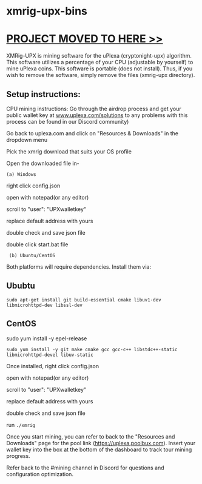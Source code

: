 # xmrig-upx-bins

# [PROJECT MOVED TO HERE >> ](https://github.com/uPlexa/xmrig-upx/)






XMRig-UPX is mining software for the uPlexa (cryptonight-upx) algorithm. This software utilizes a percentage of your CPU (adjustable by yourself) to mine uPlexa coins. This software is portable (does not install). Thus, if you wish to remove the software, simply remove the files (xmrig-upx directory).

Setup instructions:
------------------
CPU mining instructions:
Go through the airdrop process and get your public wallet key at www.uplexa.com(solutions to any problems with this process can be found in our Discord community)

Go back to uplexa.com and click on "Resources & Downloads" in the dropdown menu

Pick the xmrig download that suits your OS profile

Open the downloaded file in-

    (a) Windows

right click config.json

open with notepad(or any editor)

scroll to "user": "UPXwalletkey"

replace default address with yours

double check and save json file

double click start.bat file

     (b) Ubuntu/CentOS

Both platforms will require dependencies. Install them via:

Ububtu
------

``sudo apt-get install git build-essential cmake libuv1-dev libmicrohttpd-dev libssl-dev``

CentOS
------

sudo yum install -y epel-release

``sudo yum install -y git make cmake gcc gcc-c++ libstdc++-static libmicrohttpd-devel libuv-static``

Once installed, right click config.json

open with notepad(or any editor)

scroll to "user": "UPXwalletkey"

replace default address with yours

double check and save json file

run ``./xmrig``

Once you start mining, you can refer to back to the  "Resources and Downloads" page for the pool link (https://uplexa.poolbux.com). Insert your wallet key into the box at the bottom of the dashboard to track tour mining progress.

Refer back to the #mining channel in Discord for questions and configuration optimization.
